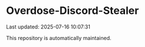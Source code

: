 # Overdose-Discord-Stealer

Last updated: 2025-07-16 10:07:31

This repository is automatically maintained.
